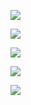 ![](https://www.nta.go.jp/tmp/90dbee16-5d37-4dca-8b2b-a0ce997796b6/images/9f0ece8cc6e4ca7b49595bbd1527c2f0008b2a00a33422a5333b74e6b592df38.jpg)

![](https://www.nta.go.jp/tmp/90dbee16-5d37-4dca-8b2b-a0ce997796b6/images/a56070c842b415cc02414663620dea2bfe8769601c1afeb52991d8b7a284bfed.jpg)

![](https://www.nta.go.jp/tmp/90dbee16-5d37-4dca-8b2b-a0ce997796b6/images/4bfe1d89c5d156d21074bd1bd00a509aae1f45b3ccca2419fa8b392c00384b36.jpg)

![](https://www.nta.go.jp/tmp/90dbee16-5d37-4dca-8b2b-a0ce997796b6/images/a27917acd817734199a27a0d149096b6e36e7adea2932ae56560927538c8e6a2.jpg)

![](https://www.nta.go.jp/tmp/90dbee16-5d37-4dca-8b2b-a0ce997796b6/images/96ce872d31c70ccf8500601dbb59ac6a26add7e66ef7de7b5bb94f6384d204e5.jpg)